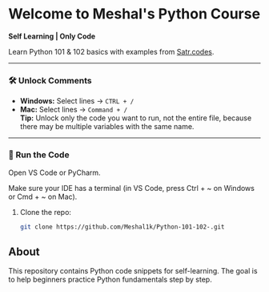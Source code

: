 # Welcome to Meshal's Python Course
**Self Learning | Only Code**

Learn Python 101 & 102 basics with examples from [Satr.codes](https://satr.codes).

---

### 🛠 Unlock Comments
- **Windows:** Select lines → `CTRL + /`  
- **Mac:** Select lines → `Command + /`  
**Tip:** Unlock only the code you want to run, not the entire file, because there may be multiple variables with the same name.
---

### 🚀 Run the Code

Open VS Code or PyCharm.

Make sure your IDE has a terminal (in VS Code, press Ctrl + ~ on Windows or Cmd + ~ on Mac).


1. Clone the repo:  
   ```bash
   git clone https://github.com/Meshal1k/Python-101-102-.git

## About
This repository contains Python code snippets for self-learning. The goal is to help beginners practice Python fundamentals step by step.
